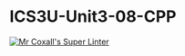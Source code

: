 # ICS3U-Unit3-08-CPP

[![Mr Coxall's Super Linter](https://github.com/Feyi-Akomolafe/ICS3U-Unit3-08-CPP/workflows/Mr%20Coxall's%20Super%20Linter/badge.svg)](https://github.com/Feyi-Akomolafe/Feyi-Akomolafe/ICS3U-Unit3-08-CPP/actions/)

